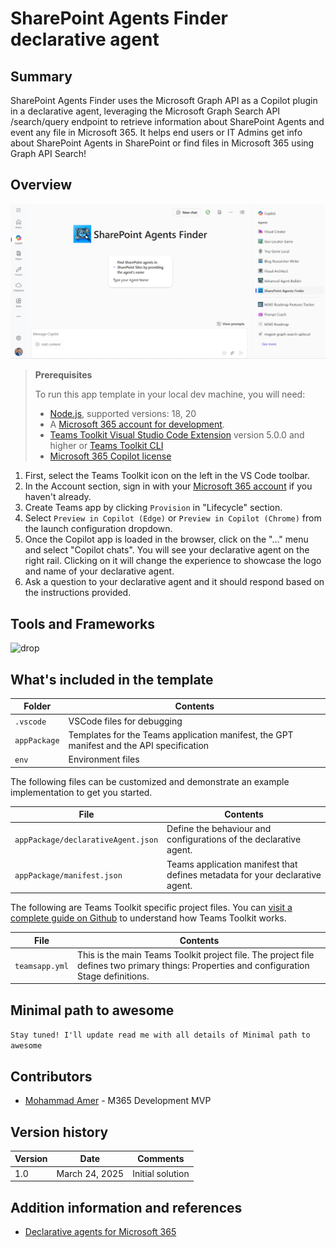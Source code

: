 # SharePoint Agents Finder declarative agent

## Summary

SharePoint Agents Finder uses the Microsoft Graph API as a Copilot plugin in a declarative agent, leveraging the Microsoft Graph Search API /search/query endpoint to retrieve information about SharePoint Agents and event any file in Microsoft 365. It helps end users or IT Admins get info about SharePoint Agents in SharePoint or find files in Microsoft 365 using Graph API Search! 

## Overview

[![SharePoint Agents Finder declarative agent - demo](./assets/SharePoint-Agents-Finder-demo.png)](https://youtu.be/s6T6Uw5uC1Q)

> **Prerequisites**
>
> To run this app template in your local dev machine, you will need:
>
> - [Node.js](https://nodejs.org/), supported versions: 18, 20
> - A [Microsoft 365 account for development](https://docs.microsoft.com/microsoftteams/platform/toolkit/accounts).
> - [Teams Toolkit Visual Studio Code Extension](https://aka.ms/teams-toolkit) version 5.0.0 and higher or [Teams Toolkit CLI](https://aka.ms/teamsfx-toolkit-cli)
> - [Microsoft 365 Copilot license](https://learn.microsoft.com/microsoft-365-copilot/extensibility/prerequisites#prerequisites)


1. First, select the Teams Toolkit icon on the left in the VS Code toolbar.
2. In the Account section, sign in with your [Microsoft 365 account](https://docs.microsoft.com/microsoftteams/platform/toolkit/accounts) if you haven't already.
3. Create Teams app by clicking `Provision` in "Lifecycle" section.
4. Select `Preview in Copilot (Edge)` or `Preview in Copilot (Chrome)` from the launch configuration dropdown.
5. Once the Copilot app is loaded in the browser, click on the "…" menu and select "Copilot chats". You will see your declarative agent on the right rail. Clicking on it will change the experience to showcase the logo and name of your declarative agent.
6. Ask a question to your declarative agent and it should respond based on the instructions provided.

## Tools and Frameworks

![drop](https://img.shields.io/badge/Teams&nbsp;Toolkit&nbsp;for&nbsp;VS&nbsp;Code-5.12.1-green.svg)

## What's included in the template

| Folder       | Contents                                                                                 |
| ------------ | ---------------------------------------------------------------------------------------- |
| `.vscode`    | VSCode files for debugging                                                               |
| `appPackage` | Templates for the Teams application manifest, the GPT manifest and the API specification |
| `env`        | Environment files                                                                        |

The following files can be customized and demonstrate an example implementation to get you started.

| File                               | Contents                                                                     |
| ---------------------------------- | ---------------------------------------------------------------------------- |
| `appPackage/declarativeAgent.json` | Define the behaviour and configurations of the declarative agent.            |
| `appPackage/manifest.json`         | Teams application manifest that defines metadata for your declarative agent. |

The following are Teams Toolkit specific project files. You can [visit a complete guide on Github](https://github.com/OfficeDev/TeamsFx/wiki/Teams-Toolkit-Visual-Studio-Code-v5-Guide#overview) to understand how Teams Toolkit works.

| File           | Contents                                                                                                                                  |
| -------------- | ----------------------------------------------------------------------------------------------------------------------------------------- |
| `teamsapp.yml` | This is the main Teams Toolkit project file. The project file defines two primary things: Properties and configuration Stage definitions. |

## Minimal path to awesome
`Stay tuned! I'll update read me with all details of Minimal path to awesome`

## Contributors

* [Mohammad Amer](https://github.com/mohammadamer) - M365 Development MVP

## Version history

Version|Date|Comments
-------|----|--------
1.0|March 24, 2025|Initial solution

## Addition information and references

- [Declarative agents for Microsoft 365](https://aka.ms/teams-toolkit-declarative-agent)
